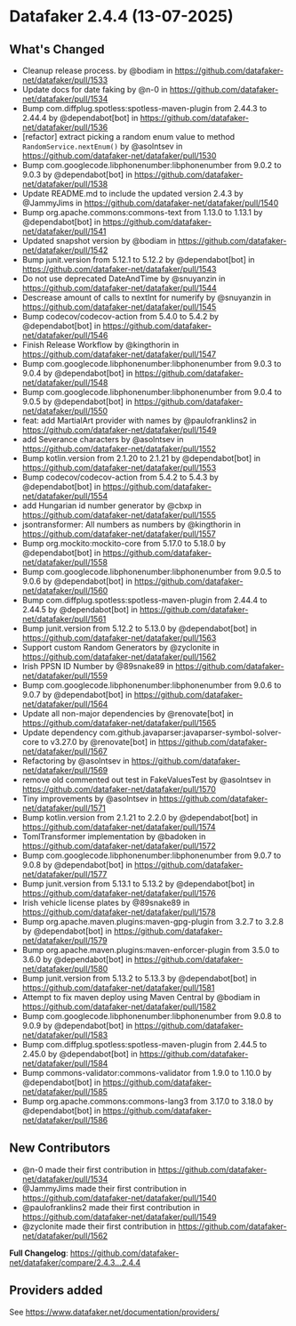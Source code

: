 # Datafaker 2.4.4 (13-07-2025)

## What's Changed
* Cleanup release process. by @bodiam in https://github.com/datafaker-net/datafaker/pull/1533
* Update docs for date faking by @n-0 in https://github.com/datafaker-net/datafaker/pull/1534
* Bump com.diffplug.spotless:spotless-maven-plugin from 2.44.3 to 2.44.4 by @dependabot[bot] in https://github.com/datafaker-net/datafaker/pull/1536
* [refactor] extract picking a random enum value to method `RandomService.nextEnum()` by @asolntsev in https://github.com/datafaker-net/datafaker/pull/1530
* Bump com.googlecode.libphonenumber:libphonenumber from 9.0.2 to 9.0.3 by @dependabot[bot] in https://github.com/datafaker-net/datafaker/pull/1538
* Update README.md to include the updated version 2.4.3 by @JammyJims in https://github.com/datafaker-net/datafaker/pull/1540
* Bump org.apache.commons:commons-text from 1.13.0 to 1.13.1 by @dependabot[bot] in https://github.com/datafaker-net/datafaker/pull/1541
* Updated snapshot version by @bodiam in https://github.com/datafaker-net/datafaker/pull/1542
* Bump junit.version from 5.12.1 to 5.12.2 by @dependabot[bot] in https://github.com/datafaker-net/datafaker/pull/1543
* Do not use deprecated DateAndTime by @snuyanzin in https://github.com/datafaker-net/datafaker/pull/1544
* Descrease amount of calls to nextInt for numerify by @snuyanzin in https://github.com/datafaker-net/datafaker/pull/1545
* Bump codecov/codecov-action from 5.4.0 to 5.4.2 by @dependabot[bot] in https://github.com/datafaker-net/datafaker/pull/1546
* Finish Release Workflow by @kingthorin in https://github.com/datafaker-net/datafaker/pull/1547
* Bump com.googlecode.libphonenumber:libphonenumber from 9.0.3 to 9.0.4 by @dependabot[bot] in https://github.com/datafaker-net/datafaker/pull/1548
* Bump com.googlecode.libphonenumber:libphonenumber from 9.0.4 to 9.0.5 by @dependabot[bot] in https://github.com/datafaker-net/datafaker/pull/1550
* feat: add MartialArt provider with names by @paulofranklins2 in https://github.com/datafaker-net/datafaker/pull/1549
* add Severance characters by @asolntsev in https://github.com/datafaker-net/datafaker/pull/1552
* Bump kotlin.version from 2.1.20 to 2.1.21 by @dependabot[bot] in https://github.com/datafaker-net/datafaker/pull/1553
* Bump codecov/codecov-action from 5.4.2 to 5.4.3 by @dependabot[bot] in https://github.com/datafaker-net/datafaker/pull/1554
* add Hungarian id number generator by @cbxp in https://github.com/datafaker-net/datafaker/pull/1555
* jsontransformer: All numbers as numbers by @kingthorin in https://github.com/datafaker-net/datafaker/pull/1557
* Bump org.mockito:mockito-core from 5.17.0 to 5.18.0 by @dependabot[bot] in https://github.com/datafaker-net/datafaker/pull/1558
* Bump com.googlecode.libphonenumber:libphonenumber from 9.0.5 to 9.0.6 by @dependabot[bot] in https://github.com/datafaker-net/datafaker/pull/1560
* Bump com.diffplug.spotless:spotless-maven-plugin from 2.44.4 to 2.44.5 by @dependabot[bot] in https://github.com/datafaker-net/datafaker/pull/1561
* Bump junit.version from 5.12.2 to 5.13.0 by @dependabot[bot] in https://github.com/datafaker-net/datafaker/pull/1563
* Support custom Random Generators by @zyclonite in https://github.com/datafaker-net/datafaker/pull/1562
* Irish PPSN ID Number by @89snake89 in https://github.com/datafaker-net/datafaker/pull/1559
* Bump com.googlecode.libphonenumber:libphonenumber from 9.0.6 to 9.0.7 by @dependabot[bot] in https://github.com/datafaker-net/datafaker/pull/1564
* Update all non-major dependencies by @renovate[bot] in https://github.com/datafaker-net/datafaker/pull/1565
* Update dependency com.github.javaparser:javaparser-symbol-solver-core to v3.27.0 by @renovate[bot] in https://github.com/datafaker-net/datafaker/pull/1567
* Refactoring by @asolntsev in https://github.com/datafaker-net/datafaker/pull/1569
* remove old commented out test in FakeValuesTest by @asolntsev in https://github.com/datafaker-net/datafaker/pull/1570
* Tiny improvements by @asolntsev in https://github.com/datafaker-net/datafaker/pull/1571
* Bump kotlin.version from 2.1.21 to 2.2.0 by @dependabot[bot] in https://github.com/datafaker-net/datafaker/pull/1574
* TomlTransformer implementation by @badoken in https://github.com/datafaker-net/datafaker/pull/1572
* Bump com.googlecode.libphonenumber:libphonenumber from 9.0.7 to 9.0.8 by @dependabot[bot] in https://github.com/datafaker-net/datafaker/pull/1577
* Bump junit.version from 5.13.1 to 5.13.2 by @dependabot[bot] in https://github.com/datafaker-net/datafaker/pull/1576
* Irish vehicle license plates by @89snake89 in https://github.com/datafaker-net/datafaker/pull/1578
* Bump org.apache.maven.plugins:maven-gpg-plugin from 3.2.7 to 3.2.8 by @dependabot[bot] in https://github.com/datafaker-net/datafaker/pull/1579
* Bump org.apache.maven.plugins:maven-enforcer-plugin from 3.5.0 to 3.6.0 by @dependabot[bot] in https://github.com/datafaker-net/datafaker/pull/1580
* Bump junit.version from 5.13.2 to 5.13.3 by @dependabot[bot] in https://github.com/datafaker-net/datafaker/pull/1581
* Attempt to fix maven deploy using Maven Central by @bodiam in https://github.com/datafaker-net/datafaker/pull/1582
* Bump com.googlecode.libphonenumber:libphonenumber from 9.0.8 to 9.0.9 by @dependabot[bot] in https://github.com/datafaker-net/datafaker/pull/1583
* Bump com.diffplug.spotless:spotless-maven-plugin from 2.44.5 to 2.45.0 by @dependabot[bot] in https://github.com/datafaker-net/datafaker/pull/1584
* Bump commons-validator:commons-validator from 1.9.0 to 1.10.0 by @dependabot[bot] in https://github.com/datafaker-net/datafaker/pull/1585
* Bump org.apache.commons:commons-lang3 from 3.17.0 to 3.18.0 by @dependabot[bot] in https://github.com/datafaker-net/datafaker/pull/1586

## New Contributors
* @n-0 made their first contribution in https://github.com/datafaker-net/datafaker/pull/1534
* @JammyJims made their first contribution in https://github.com/datafaker-net/datafaker/pull/1540
* @paulofranklins2 made their first contribution in https://github.com/datafaker-net/datafaker/pull/1549
* @zyclonite made their first contribution in https://github.com/datafaker-net/datafaker/pull/1562

**Full Changelog**: https://github.com/datafaker-net/datafaker/compare/2.4.3...2.4.4

## Providers added

See https://www.datafaker.net/documentation/providers/
